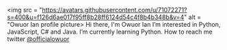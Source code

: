 <img src = "https://avatars.githubusercontent.com/u/71072271?s=400&u=f126d6ae017f95ff8b28ff6124d54c4f8b4b348b&v=4" alt = "Owuor Ian profile picture> 
Hi there, I'm Owuor Ian
I’m interested in Python, JavaScript, C# and Java.
I’m currently learning Python.
How to reach me twitter <a href= "https://twitter.com/officialowuor">@officialowuor</a>

<!---
owuorian/owuorian is a ✨ special ✨ repository because its `README.md` (this file) appears on your GitHub profile.
You can click the Preview link to take a look at your changes.
--->
